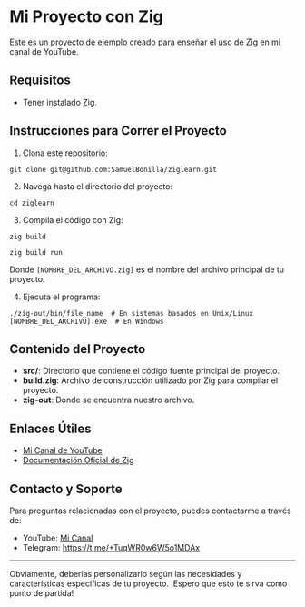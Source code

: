 # Mi Proyecto con Zig

Este es un proyecto de ejemplo creado para enseñar el uso de Zig en mi canal de YouTube.

## Requisitos

- Tener instalado [Zig](https://ziglang.org/download/).

## Instrucciones para Correr el Proyecto

1. Clona este repositorio:
```
git clone git@github.com:SamuelBonilla/ziglearn.git
```

2. Navega hasta el directorio del proyecto:
```
cd ziglearn
```

3. Compila el código con Zig:
```
zig build
```
```
zig build run
```
Donde `[NOMBRE_DEL_ARCHIVO.zig]` es el nombre del archivo principal de tu proyecto.

4. Ejecuta el programa:
```
./zig-out/bin/file_name  # En sistemas basados en Unix/Linux
[NOMBRE_DEL_ARCHIVO].exe  # En Windows
```

## Contenido del Proyecto

- **src/**: Directorio que contiene el código fuente principal del proyecto.
- **build.zig**: Archivo de construcción utilizado por Zig para compilar el proyecto.
- **zig-out**: Donde se encuentra nuestro archivo.

## Enlaces Útiles

- [Mi Canal de YouTube](https://www.youtube.com/@codigohouse/videos)
- [Documentación Oficial de Zig](https://ziglang.org/documentation/master/)

## Contacto y Soporte

Para preguntas relacionadas con el proyecto, puedes contactarme a través de:

- YouTube: [Mi Canal](https://www.youtube.com/@codigohouse/videos)
- Telegram: https://t.me/+TuqWR0w6W5o1MDAx

---

Obviamente, deberías personalizarlo según las necesidades y características específicas de tu proyecto. ¡Espero que esto te sirva como punto de partida!
